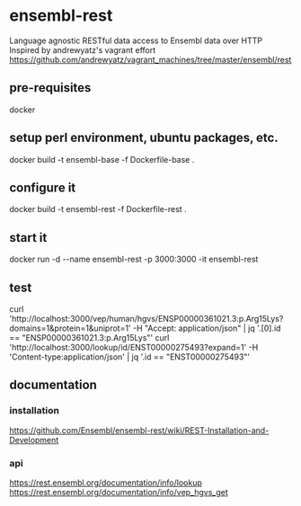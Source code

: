 # ensembl-rest
Language agnostic RESTful data access to Ensembl data over HTTP
Inspired by andrewyatz's vagrant effort https://github.com/andrewyatz/vagrant_machines/tree/master/ensembl/rest
## pre-requisites
docker
## setup perl environment, ubuntu packages, etc.
docker build -t ensembl-base -f Dockerfile-base . 
## configure it
docker build -t ensembl-rest -f Dockerfile-rest  . 
## start it 
docker run -d  --name ensembl-rest -p 3000:3000  -it ensembl-rest
## test 
curl 'http://localhost:3000/vep/human/hgvs/ENSP00000361021.3:p.Arg15Lys?domains=1&protein=1&uniprot=1'  -H "Accept: application/json"  | jq '.[0].id == "ENSP00000361021.3:p.Arg15Lys"'
curl 'http://localhost:3000/lookup/id/ENST00000275493?expand=1'  -H 'Content-type:application/json' | jq '.id == "ENST00000275493"'
## documentation
### installation
https://github.com/Ensembl/ensembl-rest/wiki/REST-Installation-and-Development
### api
https://rest.ensembl.org/documentation/info/lookup
https://rest.ensembl.org/documentation/info/vep_hgvs_get


